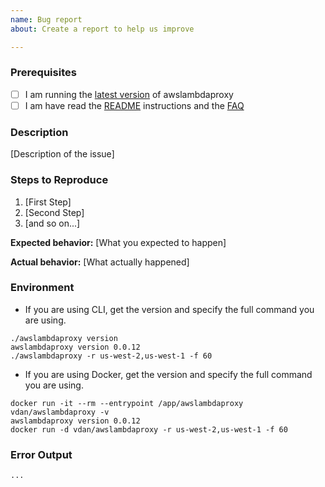 ```yaml
---
name: Bug report
about: Create a report to help us improve

---
```


### Prerequisites

* [ ] I am running the [latest version](https://github.com/dan-v/awslambdaproxy/releases) of awslambdaproxy
* [ ] I am have read the [README](https://github.com/dan-v/awslambdaproxy#usage) instructions and the [FAQ](https://github.com/dan-v/awslambdaproxy#faq)

### Description

[Description of the issue]

### Steps to Reproduce

1. [First Step]
2. [Second Step]
3. [and so on...]

**Expected behavior:** [What you expected to happen]

**Actual behavior:** [What actually happened]

### Environment
* If you are using CLI, get the version and specify the full command you are using.
```
./awslambdaproxy version
awslambdaproxy version 0.0.12
./awslambdaproxy -r us-west-2,us-west-1 -f 60
```
* If you are using Docker, get the version and specify the full command you are using.
```
docker run -it --rm --entrypoint /app/awslambdaproxy vdan/awslambdaproxy -v
awslambdaproxy version 0.0.12
docker run -d vdan/awslambdaproxy -r us-west-2,us-west-1 -f 60
```

### Error Output
```
...
```